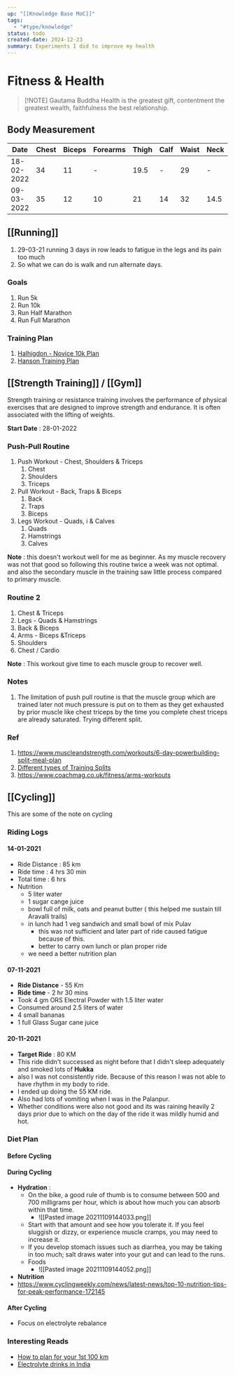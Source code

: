 ```yaml
---
up: "[[Knowledge Base MoC]]"
tags:
  - "#type/knowledge"
status: todo
created-date: 2024-12-23
summary: Experiments I did to improve my health
---
```


# Fitness & Health


> [!NOTE] Gautama Buddha
> Health is the greatest gift, contentment the greatest wealth, faithfulness the best relationship.

## Body Measurement

| Date | Chest | Biceps | Forearms | Thigh | Calf | Waist | Neck | Weight |
|---|---|---|---|---|---|---|---|---|
| 18-02-2022| 34 | 11 | - | 19.5 | - | 29 | - | 64.6|
| 09-03-2022| 35 | 12 | 10 | 21 | 14| 32 |14.5 |67.9|

## [[Running]]

1. 29-03-21 running 3 days in row leads to fatigue in the legs and its pain too much
2. So what we can do is walk and run alternate days.

### Goals
1. Run 5k
2. Run 10k
3. Run Half Marathon
4. Run Full Marathon

### Training Plan
1. [Halhigdon - Novice 10k Plan](https://www.halhigdon.com/training-programs/base-training/novice-base-training/)
2. [Hanson Training Plan](https://www.runtothefinish.com/hanson-marathon-training-method-review/)

## [[Strength Training]] / [[Gym]]
Strength training or resistance training involves the performance of physical exercises that are designed to improve strength and endurance. It is often associated with the lifting of weights.

**Start Date** : 28-01-2022

### Push-Pull Routine
1. Push Workout - Chest, Shoulders & Triceps
	1. Chest
	2. Shoulders
	3. Triceps
2. Pull Workout - Back, Traps & Biceps
	1. Back
	2. Traps
	3. Biceps
3. Legs Workout - Quads, i & Calves
	1. Quads
	2. Hamstrings
	3. Calves

**Note** : this doesn't workout well for me as beginner. As my muscle recovery was not that good so following this routine twice a week was not optimal. and also the secondary muscle in the training saw little process compared to primary muscle.

### Routine 2
1. Chest & Triceps
2. Legs - Quads & Hamstrings
3. Back & Biceps
4. Arms - Biceps &Triceps
5. Shoulders
6. Chest / Cardio

**Note** : This workout give time to each muscle group to recover well.

### Notes
1. The limitation of push pull routine is that the muscle group which are trained later not much pressure is put on to them as they get exhausted by prior muscle like chest triceps by the time you complete chest triceps are already saturated. Trying different split.
### Ref
1. https://www.muscleandstrength.com/workouts/6-day-powerbuilding-split-meal-plan
2. [Different types of Training Splits](https://optimal-health.net.au/2015/03/our-favorite-training-splits/)
3. https://www.coachmag.co.uk/fitness/arms-workouts

## [[Cycling]]

This are some of the note on cycling

### Riding Logs

#### 14-01-2021
- Ride Distance : 85 km
- Ride time : 4 hrs 30 min
- Total time : 6 hrs
- Nutrition
	- 5 liter water
	- 1 sugar cange juice
	- bowl full of milk, oats and peanut butter ( this helped me sustain till Aravalli trails)
	- in lunch had 1 veg sandwich and small bowl of mix Pulav
		- this was not sufficient and later part of ride caused fatigue because of this.
		- better to carry own lunch or plan proper ride
	- we need a better nutrition plan

#### 07-11-2021
- **Ride Distance** - 55 Km
- **Ride time** - 2 hr 30 mins
- Took 4 gm ORS Electral Powder with 1.5 liter water
- Consumed around 2.5 liters of water
- 4 small bananas
- 1 full Glass Sugar cane juice

#### 20-11-2021
- **Target Ride** : 80 KM
- This ride didn't successed as night before that I didn't sleep adequately and smoked lots of **Hukka**
- also I was not consistently ride. Because of this reason I was not able to have rhythm  in my body to ride.
- I ended up doing the 55 KM ride.
- Also had lots of vomiting when I was in the Palanpur.
- Whether conditions were also not good and its was raining heavily 2 days prior due to which on the day of the ride it was mildly humid and hot.

### Diet Plan

#### Before Cycling

#### During Cycling
- **Hydration** : 
	- On the bike, a good rule of thumb is to consume between 500 and 700 milligrams per hour, which is about how much you can absorb within that time.
		- ![[Pasted image 20211109144033.png]]
	- Start with that amount and see how you tolerate it. If you feel sluggish or dizzy, or experience muscle cramps, you may need to increase it.
	- If you develop stomach issues such as diarrhea, you may be taking in too much; salt draws water into your gut and can lead to the runs.
	- Foods 
		- ![[Pasted image 20211109144052.png]]
- **Nutrition**
- https://www.cyclingweekly.com/news/latest-news/top-10-nutrition-tips-for-peak-performance-172145

#### After Cycling
- Focus on electrolyte rebalance

### Interesting Reads

- [How to plan for your 1st 100 km ](https://betterhumans.pub/how-to-complete-a-100km-ride-even-if-youre-not-an-elite-cyclist-faf3bec8b914)
- [Electrolyte drinks in India](https://runindiarun.wordpress.com/2012/01/06/gatorade-vs-electral-ors-vs-enerzal-which-one-should-i-drink/)